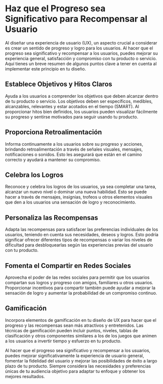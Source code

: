 # Haz que el Progreso sea Significativo para Recompensar al Usuario

Al diseñar una experiencia de usuario (UX), un aspecto crucial a considerar es crear un sentido de progreso y logro para los usuarios. Al hacer que el progreso sea significativo y recompensar a los usuarios, puedes mejorar su experiencia general, satisfacción y compromiso con tu producto o servicio. Aquí tienes un breve resumen de algunos puntos clave a tener en cuenta al implementar este principio en tu diseño.

## Establece Objetivos y Hitos Claros

Ayuda a los usuarios a comprender los objetivos que deben alcanzar dentro de tu producto o servicio. Los objetivos deben ser específicos, medibles, alcanzables, relevantes y estar acotados en el tiempo (SMART). Al proporcionar hitos bien definidos, los usuarios pueden visualizar fácilmente su progreso y sentirse motivados para seguir usando tu producto.

## Proporciona Retroalimentación

Informa continuamente a los usuarios sobre su progreso y acciones, brindando retroalimentación a través de señales visuales, mensajes, notificaciones o sonidos. Esto les asegurará que están en el camino correcto y ayudará a mantener su compromiso.

## Celebra los Logros

Reconoce y celebra los logros de los usuarios, ya sea completar una tarea, alcanzar un nuevo nivel o dominar una nueva habilidad. Esto se puede hacer a través de mensajes, insignias, trofeos u otros elementos visuales que den a los usuarios una sensación de logro y reconocimiento.

## Personaliza las Recompensas

Adapta las recompensas para satisfacer las preferencias individuales de los usuarios, teniendo en cuenta sus necesidades, deseos y logros. Esto podría significar ofrecer diferentes tipos de recompensas o variar los niveles de dificultad para desbloquearlas según las experiencias previas del usuario con tu producto.

## Fomenta el Compartir en Redes Sociales

Aprovecha el poder de las redes sociales para permitir que los usuarios compartan sus logros y progreso con amigos, familiares u otros usuarios. Proporcionar incentivos para compartir también puede ayudar a mejorar la sensación de logro y aumentar la probabilidad de un compromiso continuo.

## Gamificación

Incorpora elementos de gamificación en tu diseño de UX para hacer que el progreso y las recompensas sean más atractivos y entretenidos. Las técnicas de gamificación pueden incluir puntos, niveles, tablas de clasificación y otros componentes similares a los de los juegos que animen a los usuarios a invertir tiempo y esfuerzo en tu producto.

Al hacer que el progreso sea significativo y recompensar a los usuarios, puedes mejorar significativamente la experiencia de usuario general, fomentar la fidelidad del usuario y mejorar las posibilidades de éxito a largo plazo de tu producto. Siempre considera las necesidades y preferencias únicas de tu audiencia objetivo para adaptar tu enfoque y obtener los mejores resultados.
